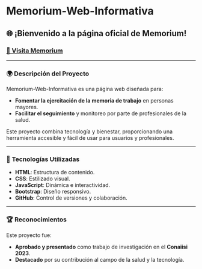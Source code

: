 # Memorium-Web-Informativa

## 🌐 **¡Bienvenido a la página oficial de Memorium!**

### [🔗 Visita Memorium](https://web-memorium.vercel.app/Home/index.html)

---

### 🌍 **Descripción del Proyecto**
Memorium-Web-Informativa es una página web diseñada para:

- **Fomentar la ejercitación de la memoria de trabajo** en personas mayores.
- **Facilitar el seguimiento** y monitoreo por parte de profesionales de la salud.

Este proyecto combina tecnología y bienestar, proporcionando una herramienta accesible y fácil de usar para usuarios y profesionales.

---

### 🚀 **Tecnologías Utilizadas**

- **HTML**: Estructura de contenido.
- **CSS**: Estilizado visual.
- **JavaScript**: Dinámica e interactividad.
- **Bootstrap**: Diseño responsivo.
- **GitHub**: Control de versiones y colaboración.

---

### 🏆 **Reconocimientos**

Este proyecto fue:

- **Aprobado y presentado** como trabajo de investigación en el **Conaiisi 2023**.
- **Destacado** por su contribución al campo de la salud y la tecnología.
